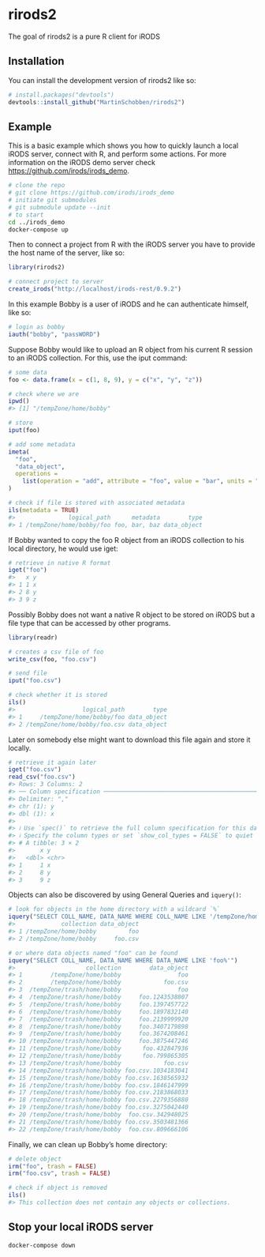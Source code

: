 
<!-- README.md is generated from README.Rmd. Please edit that file -->

# rirods2

<!-- badges: start -->
<!-- badges: end -->

The goal of rirods2 is a pure R client for iRODS

## Installation

You can install the development version of rirods2 like so:

``` r
# install.packages("devtools")
devtools::install_github("MartinSchobben/rirods2")
```

## Example

This is a basic example which shows you how to quickly launch a local
iRODS server, connect with R, and perform some actions. For more
information on the iRODS demo server check
<https://github.com/irods/irods_demo>.

``` bash
# clone the repo
# git clone https://github.com/irods/irods_demo
# initiate git submodules
# git submodule update --init
# to start
cd ../irods_demo
docker-compose up
```

Then to connect a project from R with the iRODS server you have to
provide the host name of the server, like so:

``` r
library(rirods2)

# connect project to server
create_irods("http://localhost/irods-rest/0.9.2")
```

In this example Bobby is a user of iRODS and he can authenticate
himself, like so:

``` r
# login as bobby
iauth("bobby", "passWORD")
```

Suppose Bobby would like to upload an R object from his current R
session to an iRODS collection. For this, use the iput command:

``` r
# some data
foo <- data.frame(x = c(1, 8, 9), y = c("x", "y", "z"))

# check where we are
ipwd()
#> [1] "/tempZone/home/bobby"

# store
iput(foo)

# add some metadata
imeta(
  "foo", 
  "data_object", 
  operations = 
    list(operation = "add", attribute = "foo", value = "bar", units = "baz")
)

# check if file is stored with associated metadata
ils(metadata = TRUE)
#>               logical_path      metadata        type
#> 1 /tempZone/home/bobby/foo foo, bar, baz data_object
```

If Bobby wanted to copy the foo R object from an iRODS collection to his
local directory, he would use iget:

``` r
# retrieve in native R format
iget("foo")
#>   x y
#> 1 1 x
#> 2 8 y
#> 3 9 z
```

Possibly Bobby does not want a native R object to be stored on iRODS but
a file type that can be accessed by other programs.

``` r
library(readr)

# creates a csv file of foo
write_csv(foo, "foo.csv")

# send file
iput("foo.csv")

# check whether it is stored
ils()
#>                   logical_path        type
#> 1     /tempZone/home/bobby/foo data_object
#> 2 /tempZone/home/bobby/foo.csv data_object
```

Later on somebody else might want to download this file again and store
it locally.

``` r
# retrieve it again later
iget("foo.csv")
read_csv("foo.csv")
#> Rows: 3 Columns: 2
#> ── Column specification ────────────────────────────────────────────────────────
#> Delimiter: ","
#> chr (1): y
#> dbl (1): x
#> 
#> ℹ Use `spec()` to retrieve the full column specification for this data.
#> ℹ Specify the column types or set `show_col_types = FALSE` to quiet this message.
#> # A tibble: 3 × 2
#>       x y    
#>   <dbl> <chr>
#> 1     1 x    
#> 2     8 y    
#> 3     9 z
```

Objects can also be discovered by using General Queries and `iquery()`:

``` r
# look for objects in the home directory with a wildcard `%`
iquery("SELECT COLL_NAME, DATA_NAME WHERE COLL_NAME LIKE '/tempZone/home/%'")
#>             collection data_object
#> 1 /tempZone/home/bobby         foo
#> 2 /tempZone/home/bobby     foo.csv
```

``` r
# or where data objects named "foo" can be found
iquery("SELECT COLL_NAME, DATA_NAME WHERE DATA_NAME LIKE 'foo%'")
#>                    collection        data_object
#> 1        /tempZone/home/bobby                foo
#> 2        /tempZone/home/bobby            foo.csv
#> 3  /tempZone/trash/home/bobby                foo
#> 4  /tempZone/trash/home/bobby     foo.1243538807
#> 5  /tempZone/trash/home/bobby     foo.1397457722
#> 6  /tempZone/trash/home/bobby     foo.1897832140
#> 7  /tempZone/trash/home/bobby     foo.2139999920
#> 8  /tempZone/trash/home/bobby     foo.3407179898
#> 9  /tempZone/trash/home/bobby     foo.3674208461
#> 10 /tempZone/trash/home/bobby     foo.3875447246
#> 11 /tempZone/trash/home/bobby      foo.432847936
#> 12 /tempZone/trash/home/bobby      foo.799865305
#> 13 /tempZone/trash/home/bobby            foo.csv
#> 14 /tempZone/trash/home/bobby foo.csv.1034183041
#> 15 /tempZone/trash/home/bobby foo.csv.1638565932
#> 16 /tempZone/trash/home/bobby foo.csv.1846147999
#> 17 /tempZone/trash/home/bobby foo.csv.2183868033
#> 18 /tempZone/trash/home/bobby foo.csv.2279356880
#> 19 /tempZone/trash/home/bobby foo.csv.3275042440
#> 20 /tempZone/trash/home/bobby  foo.csv.342948025
#> 21 /tempZone/trash/home/bobby foo.csv.3503481366
#> 22 /tempZone/trash/home/bobby  foo.csv.809666106
```

Finally, we can clean up Bobby’s home directory:

``` r
# delete object
irm("foo", trash = FALSE)
irm("foo.csv", trash = FALSE)

# check if object is removed
ils()
#> This collection does not contain any objects or collections.
```

<!-- The user Bobby can also be removed again. -->

## Stop your local iRODS server

``` bash
docker-compose down
```
